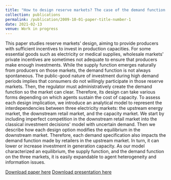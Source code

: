 ```yaml
---
title: "How to design reserve markets? The case of the demand function in capacity markets"
collection: publications
permalink: /publication/2009-10-01-paper-title-number-1
date: 2021-02-13
venue: Work in progress
---
```

This paper studies reserve markets' design, aiming to provide producers with sufficient incentives to invest in production capacities. For some essential goods such as electricity or medical supplies, wholesale markets' private incentives are sometimes not adequate to ensure that producers make enough investments. While the supply function emerges naturally from producers on those markets, the demand function is not always spontaneous. The public-good nature of investment during high demand periods implies that consumers do not willingly participate in those reserve markets. Then, the regulator must administratively create the demand function so the market can clear.  Therefore, its design can take various forms depending on which agents sustain the cost of capacity. To assess each design implication, we introduce an analytical model to represent the interdependencies between three electricity markets:  the upstream energy market, the downstream retail market, and the capacity market.  We start by including imperfect competition in the downstream retail market into the classical investment decisions' model with uncertain demand. Then we describe how each design option modifies the equilibrium in the downstream market. Therefore, each demand specification also impacts the demand function made by retailers in the upstream market. In turn, it can lower or increase investment in generation capacity. As our model characterized an equilibrium, the supply function, and the demand function on the three markets, it is easily expandable to agent heterogeneity and information issues.

[Download paper here](http://academicpages.github.io/files/paper1.pdf)
[Download presentation here](http://academicpages.github.io/files/paper1.pdf)
